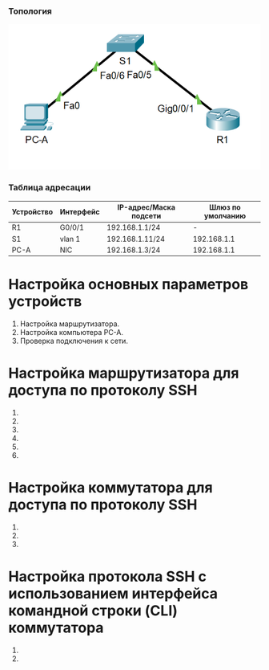 ### Топология
![](https://github.com/devops-user/otus/blob/main/homeworks/homework_12/images/topology.png)

### Таблица адресации
| Устройство | Интерфейс | IP-адрес/Маска подсети | Шлюз по умолчанию |
--- | --- | --- | --- |
| R1 | G0/0/1 | 192.168.1.1/24 | - |
| S1 | vlan 1 | 192.168.1.11/24 | 192.168.1.1 |
| PC-A | NIC | 192.168.1.3/24 | 192.168.1.1 |

# Настройка основных параметров устройств
1. Настройка маршрутизатора.
2. Настройка компьютера PC-A.
3. Проверка подключения к сети.

# Настройка маршрутизатора для доступа по протоколу SSH
1. 
2. 
3. 
4. 
5. 
6. 

# Настройка коммутатора для доступа по протоколу SSH
1. 
2. 
3. 

# Настройка протокола SSH с использованием интерфейса командной строки (CLI) коммутатора
1. 
2. 

